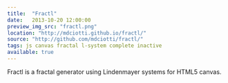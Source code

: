 ```yaml
---
title:  "Fractl"
date:   2013-10-20 12:00:00
preview_img_src: "fractl.png"
location: "http://mdciotti.github.io/fractl/"
source: "http://github.com/mdciotti/fractl/"
tags: js canvas fractal l-system complete inactive
available: true
---
```


Fractl is a fractal generator using Lindenmayer systems for HTML5 canvas.
